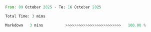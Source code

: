 <!--START_SECTION:waka-->

```rust
From: 09 October 2025 - To: 16 October 2025

Total Time: 3 mins

Markdown   3 mins          >>>>>>>>>>>>>>>>>>>>>>>>>   100.00 %
```

<!--END_SECTION:waka-->

